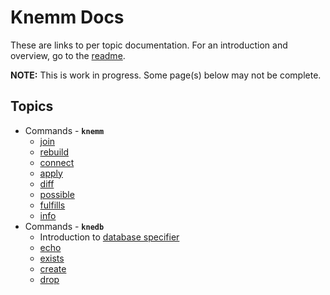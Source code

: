 # Knemm Docs

These are links to per topic documentation. For an introduction and overview, go to the [readme](../README.md).

**NOTE:** This is work in progress. Some page(s) below may not be complete. 

## Topics
- Commands - **`knemm`**
  - [join](join.md)
  - [rebuild](rebuild.md)
  - [connect](connect.md)
  - [apply](apply.md)
  - [diff](diff.md)
  - [possible](possible.md)
  - [fulfills](fulfills.md)
  - [info](connect.md)
- Commands - **`knedb`**
  - Introduction to [database specifier](dbspec.md)
  - [echo](echo.md)
  - [exists](exists.md)
  - [create](create.md)
  - [drop](drop.md)
  